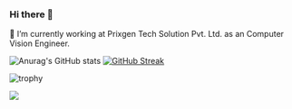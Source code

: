 ### Hi there 👋

🔭 I’m currently working at Prixgen Tech Solution Pvt. Ltd. as an Computer Vision Engineer.

![Anurag's GitHub stats](https://github-readme-stats.vercel.app/api?username=guttappa1238&theme=dark&show_icons=true)
[![GitHub Streak](https://github-readme-streak-stats.herokuapp.com/?user=guttappa1238&theme=dark)](https://git.io/streak-stats)



![trophy](https://github-profile-trophy.vercel.app/?username=guttappa1238&theme=algolia)




![](https://komarev.com/ghpvc/?username=guttappa1238)

<!--
**Guttappa1238/guttappa1238** is a ✨ _special_ ✨ repository because its `README.md` (this file) appears on your GitHub profile.

Here are some ideas to get you started:

- 🔭 I’m currently working on Computer vision projects
- 🌱 I’m currently learning 
- 👯 I’m looking to collaborate on ...
- 🤔 I’m looking for help with ...
- 💬 Ask me about ...
- 📫 How to reach me: ...
- 😄 Pronouns: ...
- ⚡ Fun fact: ...
-->
